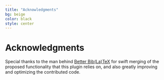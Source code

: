 ```yaml
---
title: "Acknowledgments"
bg: beige
color: black
style: center
---
```


# Acknowledgments

Special thanks to the man behind [Better Bib(La)TeX][1] for swift merging of the proposed
functionality that this plugin relies on, and also greatly improving and optimizing
the contributed code.



[1]: https://zotplus.github.io/better-bibtex/index.html